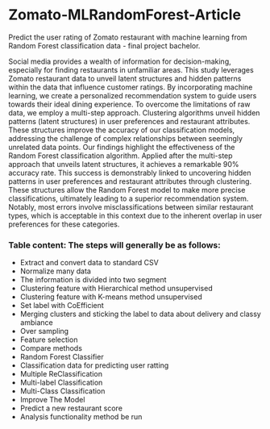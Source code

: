 # Zomato-MLRandomForest-Article
Predict the user rating of Zomato restaurant with machine learning from Random Forest classification data - final project bachelor.

Social media provides a wealth of information for decision-making, especially for finding restaurants in unfamiliar areas. This study leverages Zomato restaurant data to unveil latent structures and hidden patterns within the data that influence customer ratings. By incorporating machine learning, we create a personalized recommendation system to guide users towards their ideal dining experience. To overcome the limitations of raw data, we employ a multi-step approach. Clustering algorithms unveil hidden patterns (latent structures) in user preferences and restaurant attributes. These structures improve the accuracy of our classification models, addressing the challenge of complex relationships between seemingly unrelated data points. 
Our findings highlight the effectiveness of the Random Forest classification algorithm. Applied after the multi-step approach that unveils latent structures, it achieves a remarkable 90% accuracy rate. This success is demonstrably linked to uncovering hidden patterns in user preferences and restaurant attributes through clustering. These structures allow the Random Forest model to make more precise classifications, ultimately leading to a superior recommendation system. Notably, most errors involve misclassifications between similar restaurant types, which is acceptable in this context due to the inherent overlap in user preferences for these categories.


### Table content: The steps will generally be as follows:
- Extract and convert data to standard CSV
- Normalize many data
- The information is divided into two segment
- Clustering feature with Hierarchical method unsupervised 
- Clustering feature with K-means method unsupervised
- Set label with CoEfficient
- Merging clusters and sticking the label to data about delivery and classy ambiance
- Over sampling
- Feature selection
- Compare methods
- Random Forest Classifier
- Classification data for predicting user ratting
- Multiple ReClassification
- Multi-label Classification
- Multi-Class Classification
- Improve The Model
- Predict a new restaurant score
- Analysis functionality method be run
